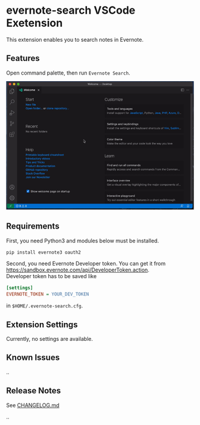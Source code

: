 # evernote-search VSCode Exetension

This extension enables you to search notes in Evernote.

## Features

Open command palette, then run `Evernote Search`.

![demo animation](image/demo.gif)

## Requirements

First, you need Python3 and modules below must be installed.

```sh
pip install evernote3 oauth2
```

Second, you need Evernote Developer token. You can get it from <https://sandbox.evernote.com/api/DeveloperToken.action>.  
Developer token has to be saved like

```ini
[settings]
EVERNOTE_TOKEN = YOUR_DEV_TOKEN
```

in `$HOME/.evernote-search.cfg`.

## Extension Settings

Currently, no settings are available.

## Known Issues

..

## Release Notes

See [CHANGELOG.md](CHANGELOG.md)

..
